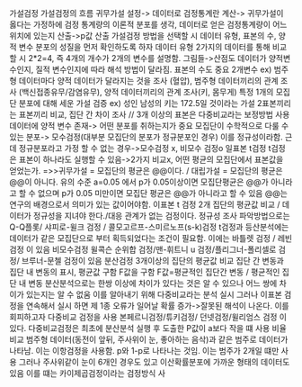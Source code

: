가설검정
가설검정의 흐름
귀무가설 설정-> 데이터로 검정통계란 계산-> 귀무가설이 옳다는 가정하에 검정 통계량의 이론적 분포를 생각, 데이터로 얻은 검정통계량이 어느 위치에 있는지 산출->p값 산출
가설검정 방법을 선택할 시 데이터 유형, 표본의 수, 양적 변수 분포의 성질을 먼저 확인하도록 하자
데이터 유형
2가지의 데이터를 통해 비교 할 시 2*2=4, 즉 4개의 개수가 2개의 변수를 설명함.
그림들->산점도
데이터가 양적변수인지, 질적 변수인지에 따라 해석 방법이 달라짐.
표본의 수도 중요
2개변수 ex)  범주형 데이터마다 양적 데이터가 달라지는 것을 조사 (혈압), 범주형 데이터끼리의 관계 조사 (백신접종유무/감염유무), 양적 데이터끼리의 관계 조사(키, 몸무게)
특정 1개의 모집단 분포에 대해 세운 가설 검증 ex) 성인 남성의 키는 172.5일 것이라는 가설
2표본끼리는 표본끼리 비교, 집단 간 차이 조사 // 3개 이상의 표본은 다중비교라는 보정방법 사용
데이터에 양적 변수 존재-> 어떤 분포를 취하는지가 중요
모집단이 수학적으로 다룰 수 있는 분포-> 모수검정(대부분 모집단의 분포가 정규분포인 경우) 이를 정규성이라함.
근데 정규분포라고 가정 할 수 없는 경우->모수검정 x, 비모수 검정o 
일표본 t검정
t검정은 표본이 하나라도 실행할 수 있음->2가지 비교x, 어떤 평균의 모집단에서 표본값을 얻었는가.
=>>귀무가설 = 모집단의 평균은 @@이다. / 대립가설 = 모집단의 평균은 @@이 아니다. 
유의 수준 a=0.05 에서 p가 0.05이상이면 모집단평균은 @@가 아니라고 할 수 없으며 p가 0.05 미만이면 모집단 평균은 @@가 아니라고 할 수 있음
@@는 연구의 배경으로서 의미가 있는 값이어야함.
이표본 t 검정
2개 집단의 평균값 비교 / 데이터가 정규성을 지녀야 한다./대응 관계가 없는 검정이다.
정규성 조사
파악방법으로는 Q-Q플롯/ 샤피로-윌크 검정 / 콜모고르프-스미르노프(s-k)검정
t검정과 등산분석에는 데이터가 같은 모집단으로 부터 획득되었다는 조건이 필요함. 이에는 바틀렛 검정 / 레빈 검정 이 있음
비모수검정
윌콕슨 순위합 검정/맨-휘트니 u 검정/플리그너-폴리셀로 검정/ 브루너-문첼 검정이 있음
분산검정
3개이상의 집단의 평균값 비교
집단 간 변동과 집단 내 변동의 표시, 평균값 구함 F값을 구함 F값=평균적인 집단간 변동 / 평균적인 집단 내 변동
분산분석으로는 한쌍 이상에 차이가 있다는 것은 알 수 있으나 어느 쌍에 차이가 있는지는 알 수 없움
이를 알아내기 위해 다중비교라는 분석 실시
그러나 이표본 검정을 연속해서 실시 하면 제 1종 오류가 일어날 확률 증가->잘못된 해석이 나온다.
이를 회피하고자 다중비교 검정을 사용
본페르니검정/튜키검정/ 던넷검정/윌리엄스 검정 이 있다.
다중비교검정은 최초에 분산분석 실행 후 도출한 P값이 a보다 작을 떄 사용
비율비교
범주형 데이터(동전이 앞뒤, 주사위이 눈, 좋아하는 음삭)과 같은 범주로 데이터가 나타남.
이는 이항검정을 사용함.
p와 1-p로 나타나는 것임. 이는 범주가 2개일 떄만 사용
그러나 주사위같이 눈이 6개인 경우도 있고 이산확률분포에 가까운 형태의 데이터도 있음
이를 떄는 카이제곱검정이라는 검정방식 사
